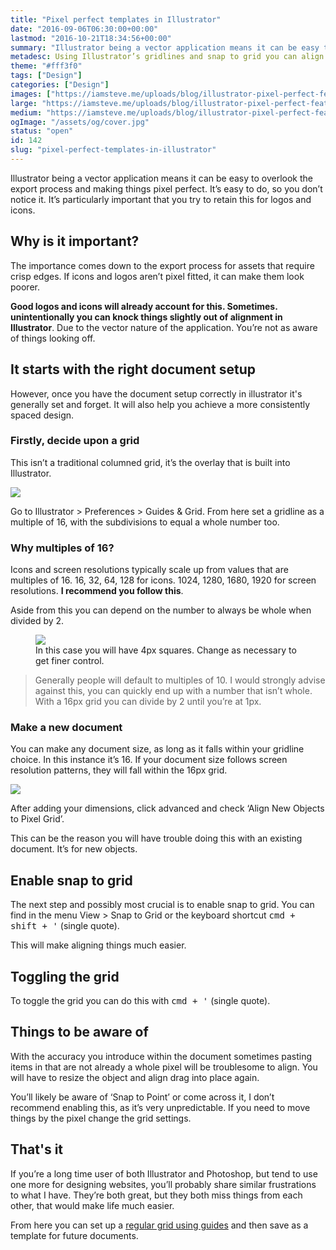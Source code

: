 ```yaml
---
title: "Pixel perfect templates in Illustrator"
date: "2016-09-06T06:30:00+00:00"
lastmod: "2016-10-21T18:34:56+00:00"
summary: "Illustrator being a vector application means it can be easy to overlook the export process and making things pixel perfect. It’s easy to do, so you don’t notice it. It’s particularly important that you try to retain this for logos and icons."
metadesc: Using Illustrator’s gridlines and snap to grid you can align things without worrying about half pixels. By making a grid and saving a template you can forget having to do this."
theme: "#fff3f0"
tags: ["Design"]
categories: ["Design"]
images: ["https://iamsteve.me/uploads/blog/illustrator-pixel-perfect-featured-image.png"]
large: "https://iamsteve.me/uploads/blog/illustrator-pixel-perfect-featured-image.png"
medium: "https://iamsteve.me/uploads/blog/illustrator-pixel-perfect-featured-image-medium.png"
ogImage: "/assets/og/cover.jpg"
status: "open"
id: 142
slug: "pixel-perfect-templates-in-illustrator"
---
```


Illustrator being a vector application means it can be easy to overlook the export process and making things pixel perfect. It’s easy to do, so you don’t notice it. It’s particularly important that you try to retain this for logos and icons.

## Why is it important?
The importance comes down to the export process for assets that require crisp edges. If icons and logos aren’t pixel fitted, it can make them look poorer.

**Good logos and icons will already account for this. Sometimes. unintentionally you can knock things slightly out of alignment in Illustrator**. Due to the vector nature of the application. You’re not as aware of things looking off.

## It starts with the right document setup
However, once you have the document setup correctly in illustrator it's generally set and forget. It will also help you achieve a more consistently spaced design.

### Firstly, decide upon a grid
This isn’t a traditional columned grid, it’s the overlay that is built into Illustrator.

<img src="/static/images/blog/illustrator-pixel-perfect-gridlines.png" srcset="/static/images/blog/illustrator-pixel-perfect-gridlines.png 2x">

Go to Illustrator > Preferences > Guides & Grid. From here set a gridline as a multiple of 16, with the subdivisions to equal a whole number too.

### Why multiples of 16?
Icons and screen resolutions typically scale up from values that are multiples of 16. 16, 32, 64, 128 for icons. 1024, 1280, 1680, 1920 for screen resolutions. **I recommend you follow this**. 

Aside from this you can depend on the number to always be whole when divided by 2.

<figure>

<img src="/static/images/blog/illustrator-pixel-perfect-guides-options.png" srcset="/static/images/blog/illustrator-pixel-perfect-guides-options.png 2x">

<figcaption>In this case you will have 4px squares. Change as necessary to get finer control.</figcaption>
</figure>

> Generally people will default to multiples of 10. I would strongly advise against this, you can quickly end up with a number that isn’t whole. With a 16px grid you can divide by 2 until you’re at 1px.

### Make a new document
You can make any document size, as long as it falls within your gridline choice. In this instance it’s 16. If your document size follows screen resolution patterns, they will fall within the 16px grid.

<img src="/static/images/blog/illustrator-pixel-perfect-new-document.png" srcset="/static/images/blog/illustrator-pixel-perfect-new-document.png 2x">

After adding your dimensions, click advanced and check ‘Align New Objects to Pixel Grid’. 

This can be the reason you will have trouble doing this with an existing document. It’s for new objects.

## Enable snap to grid
The next step and possibly most crucial is to enable snap to grid. You can find in the menu View > Snap to Grid or the keyboard shortcut <kbd><kbd>cmd</kbd> + <kbd>shift</kbd> + <kbd>'</kbd></kbd> (single quote).

This will make aligning things much easier.

## Toggling the grid
To toggle the grid you can do this with <kbd><kbd>cmd</kbd> + <kbd>'</kbd></kbd> (single quote).

## Things to be aware of
With the accuracy you introduce within the document sometimes pasting items in that are not already a whole pixel will be troublesome to align. You will have to resize the object and align drag into place again.

You’ll likely be aware of ‘Snap to Point’ or come across it, I don’t recommend enabling this, as it’s very unpredictable. If you need to move things by the pixel change the grid settings.

## That's it
If you’re a long time user of both Illustrator and Photoshop, but tend to use one more for designing websites, you’ll probably share similar frustrations to what I have. They’re both great, but they both miss things from each other, that would make life much easier.

From here you can set up a [regular grid using guides]({site_url}blog/entry/illustrator-quick-tip-grid-guides) and then save as a template for future documents.